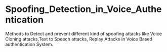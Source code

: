 # Spoofing_Detection_in_Voice_Authentication
Methods to Detect and prevent different  kind of spoofing attacks like Voice Cloning attacks,Text to Speech attacks, Replay Attacks  in Voice Based authentication System.
